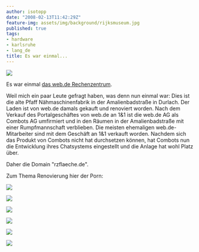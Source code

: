 ```yaml
---
author: isotopp
date: "2008-02-13T11:42:29Z"
feature-img: assets/img/background/rijksmuseum.jpg
published: true
tags:
- hardware
- karlsruhe
- lang_de
title: Es war einmal...
---
```


![](/uploads/webde.jpg)

Es war einmal <a href="http://rzflaeche.de">das web.de Rechenzentrum</a>.

Weil mich ein paar Leute gefragt haben, was denn nun einmal war: 
Dies ist die alte Pfaff Nähmaschinenfabrik in der Amalienbadstraße in Durlach. 
Der Laden ist von web.de damals gekauft und renoviert worden. 
Nach dem Verkauf des Portalgeschäftes von web.de an 1&1 ist die web.de AG als Combots AG umfirmiert und in den Räumen in der Amalienbadstraße mit einer Rumpfmannschaft verblieben.
Die meisten ehemaligen web.de-Mitarbeiter sind mit dem Geschäft an 1&1 verkauft worden.
Nachdem sich das Produkt von Combots nicht hat durchsetzen können, hat Combots nun die Entwicklung ihres Chatsystems eingestellt und die Anlage hat wohl Platz über.

Daher die Domain "rzflaeche.de".

Zum Thema Renovierung hier der Porn:

![](/uploads/webde-damals1.jpg)

![](/uploads/webde-damals2.jpg)

![](/uploads/webde-damals3.jpg)

![](/uploads/webde-damals4.jpg)

![](/uploads/webde-damals5.jpg)

![](/uploads/webde-damals6.jpg)


